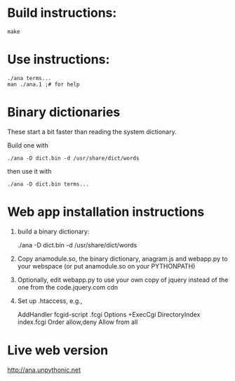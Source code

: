 # Build instructions:

    make

# Use instructions:

    ./ana terms...
    man ./ana.1 ;# for help

# Binary dictionaries
These start a bit faster than reading the system dictionary.

Build one with

    ./ana -D dict.bin -d /usr/share/dict/words

then use it with

    ./ana -D dict.bin terms...

# Web app installation instructions
 1.    build a binary dictionary:

        ./ana -D dict.bin -d /usr/share/dict/words

 1.    Copy anamodule.so, the binary dictionary, anagram.js and webapp.py to
 your webspace (or put anamodule.so on your PYTHONPATH)

 1.    Optionally, edit webapp.py to use your own copy of jquery instead
 of the one from the code.jquery.com cdn

 1.    Set up .htaccess, e.g.,

        AddHandler fcgid-script .fcgi
        Options +ExecCgi
        DirectoryIndex index.fcgi
        Order allow,deny
        Allow from all

# Live web version
http://ana.unpythonic.net
